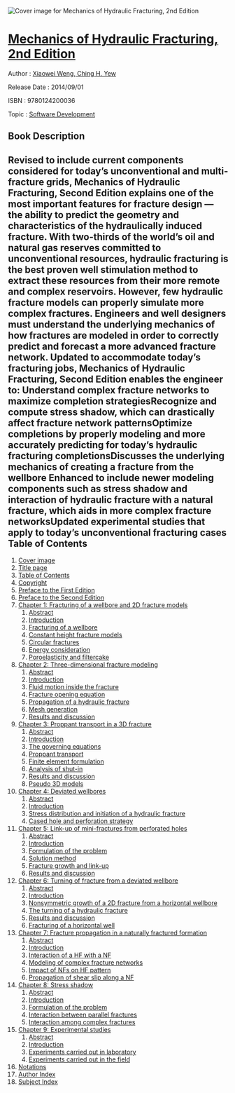 ![Cover image for Mechanics of Hydraulic Fracturing, 2nd Edition](https://imgdetail.ebookreading.net/cover/cover/software_development/EB9780124200036.jpg)

[Mechanics of Hydraulic Fracturing, 2nd Edition](https://ebookreading.net/view/book/Mechanics+of+Hydraulic+Fracturing%2C+2nd+Edition-EB9780124200036_1.html "Mechanics of Hydraulic Fracturing, 2nd Edition")
====================================================================================================================

Author : [Xiaowei Weng](https://ebookreading.net/search/author/Xiaowei+Weng),[ Ching H. Yew](https://ebookreading.net/search/author/+Ching+H.+Yew)

Release Date : 2014/09/01

ISBN : 9780124200036

Topic : [Software Development](https://ebookreading.net/search/category/software-development)

Book Description
-----------------

Revised to include current components considered for today’s unconventional and multi-fracture grids, Mechanics of Hydraulic Fracturing, Second Edition explains one of the most important features for fracture design — the ability to predict the geometry and characteristics of the hydraulically induced fracture. With two-thirds of the world’s oil and natural gas reserves committed to unconventional resources, hydraulic fracturing is the best proven well stimulation method to extract these resources from their more remote and complex reservoirs. However, few hydraulic fracture models can properly simulate more complex fractures. Engineers and well designers must understand the underlying mechanics of how fractures are modeled in order to correctly predict and forecast a more advanced fracture network. 
Updated to accommodate today’s fracturing jobs, Mechanics of Hydraulic Fracturing, Second Edition enables the engineer to:
Understand complex fracture networks to maximize completion strategiesRecognize and compute stress shadow, which can drastically affect fracture network patternsOptimize completions by properly modeling and more accurately predicting for today’s hydraulic fracturing completionsDiscusses the underlying mechanics of creating a fracture from the wellbore Enhanced to include newer modeling components such as stress shadow and interaction of hydraulic fracture with a natural fracture, which aids in more complex fracture networksUpdated experimental studies that apply to today’s unconventional fracturing cases              
Table of Contents
-----------------

1. [Cover image](https://ebookreading.net/view/book/Mechanics+of+Hydraulic+Fracturing%2C+2nd+Edition-EB9780124200036_1.html)
1. [Title page](https://ebookreading.net/view/book/Mechanics+of+Hydraulic+Fracturing%2C+2nd+Edition-EB9780124200036_2.html)
1. [Table of Contents](https://ebookreading.net/view/book/Mechanics+of+Hydraulic+Fracturing%2C+2nd+Edition-EB9780124200036_3.html)
1. [Copyright](https://ebookreading.net/view/book/Mechanics+of+Hydraulic+Fracturing%2C+2nd+Edition-EB9780124200036_4.html)
1. [Preface to the First Edition](https://ebookreading.net/view/book/Mechanics+of+Hydraulic+Fracturing%2C+2nd+Edition-EB9780124200036_5.html)
1. [Preface to the Second Edition](https://ebookreading.net/view/book/Mechanics+of+Hydraulic+Fracturing%2C+2nd+Edition-EB9780124200036_6.html)
1. [Chapter 1: Fracturing of a wellbore and 2D fracture models](https://ebookreading.net/view/book/Mechanics+of+Hydraulic+Fracturing%2C+2nd+Edition-EB9780124200036_7.html)
    1. [Abstract](https://ebookreading.net/view/book/Mechanics+of+Hydraulic+Fracturing%2C+2nd+Edition-EB9780124200036_7.html#ab0010)
    1. [Introduction](https://ebookreading.net/view/book/Mechanics+of+Hydraulic+Fracturing%2C+2nd+Edition-EB9780124200036_7.html#s0010)
    1. [Fracturing of a wellbore](https://ebookreading.net/view/book/Mechanics+of+Hydraulic+Fracturing%2C+2nd+Edition-EB9780124200036_7.html#s0015)
    1. [Constant height fracture models](https://ebookreading.net/view/book/Mechanics+of+Hydraulic+Fracturing%2C+2nd+Edition-EB9780124200036_7.html#s0020)
    1. [Circular fractures](https://ebookreading.net/view/book/Mechanics+of+Hydraulic+Fracturing%2C+2nd+Edition-EB9780124200036_7.html#s0035)
    1. [Energy consideration](https://ebookreading.net/view/book/Mechanics+of+Hydraulic+Fracturing%2C+2nd+Edition-EB9780124200036_7.html#s0040)
    1. [Poroelasticity and filtercake](https://ebookreading.net/view/book/Mechanics+of+Hydraulic+Fracturing%2C+2nd+Edition-EB9780124200036_7.html#s0045)
1. [Chapter 2: Three-dimensional fracture modeling](https://ebookreading.net/view/book/Mechanics+of+Hydraulic+Fracturing%2C+2nd+Edition-EB9780124200036_8.html)
    1. [Abstract](https://ebookreading.net/view/book/Mechanics+of+Hydraulic+Fracturing%2C+2nd+Edition-EB9780124200036_8.html#ab0010)
    1. [Introduction](https://ebookreading.net/view/book/Mechanics+of+Hydraulic+Fracturing%2C+2nd+Edition-EB9780124200036_8.html#s0010)
    1. [Fluid motion inside the fracture](https://ebookreading.net/view/book/Mechanics+of+Hydraulic+Fracturing%2C+2nd+Edition-EB9780124200036_8.html#s0015)
    1. [Fracture opening equation](https://ebookreading.net/view/book/Mechanics+of+Hydraulic+Fracturing%2C+2nd+Edition-EB9780124200036_8.html#s0020)
    1. [Propagation of a hydraulic fracture](https://ebookreading.net/view/book/Mechanics+of+Hydraulic+Fracturing%2C+2nd+Edition-EB9780124200036_8.html#s0025)
    1. [Mesh generation](https://ebookreading.net/view/book/Mechanics+of+Hydraulic+Fracturing%2C+2nd+Edition-EB9780124200036_8.html#s0045)
    1. [Results and discussion](https://ebookreading.net/view/book/Mechanics+of+Hydraulic+Fracturing%2C+2nd+Edition-EB9780124200036_8.html#s0075)
1. [Chapter 3: Proppant transport in a 3D fracture](https://ebookreading.net/view/book/Mechanics+of+Hydraulic+Fracturing%2C+2nd+Edition-EB9780124200036_9.html)
    1. [Abstract](https://ebookreading.net/view/book/Mechanics+of+Hydraulic+Fracturing%2C+2nd+Edition-EB9780124200036_9.html#ab0010)
    1. [Introduction](https://ebookreading.net/view/book/Mechanics+of+Hydraulic+Fracturing%2C+2nd+Edition-EB9780124200036_9.html#s0010)
    1. [The governing equations](https://ebookreading.net/view/book/Mechanics+of+Hydraulic+Fracturing%2C+2nd+Edition-EB9780124200036_9.html#s0015)
    1. [Proppant transport](https://ebookreading.net/view/book/Mechanics+of+Hydraulic+Fracturing%2C+2nd+Edition-EB9780124200036_9.html#s0020)
    1. [Finite element formulation](https://ebookreading.net/view/book/Mechanics+of+Hydraulic+Fracturing%2C+2nd+Edition-EB9780124200036_9.html#s0025)
    1. [Analysis of shut-in](https://ebookreading.net/view/book/Mechanics+of+Hydraulic+Fracturing%2C+2nd+Edition-EB9780124200036_9.html#s0030)
    1. [Results and discussion](https://ebookreading.net/view/book/Mechanics+of+Hydraulic+Fracturing%2C+2nd+Edition-EB9780124200036_9.html#s0035)
    1. [Pseudo 3D models](https://ebookreading.net/view/book/Mechanics+of+Hydraulic+Fracturing%2C+2nd+Edition-EB9780124200036_9.html#s0040)
1. [Chapter 4: Deviated wellbores](https://ebookreading.net/view/book/Mechanics+of+Hydraulic+Fracturing%2C+2nd+Edition-EB9780124200036_10.html)
    1. [Abstract](https://ebookreading.net/view/book/Mechanics+of+Hydraulic+Fracturing%2C+2nd+Edition-EB9780124200036_10.html#ab0010)
    1. [Introduction](https://ebookreading.net/view/book/Mechanics+of+Hydraulic+Fracturing%2C+2nd+Edition-EB9780124200036_10.html#s0010)
    1. [Stress distribution and initiation of a hydraulic fracture](https://ebookreading.net/view/book/Mechanics+of+Hydraulic+Fracturing%2C+2nd+Edition-EB9780124200036_10.html#s0015)
    1. [Cased hole and perforation strategy](https://ebookreading.net/view/book/Mechanics+of+Hydraulic+Fracturing%2C+2nd+Edition-EB9780124200036_10.html#s0020)
1. [Chapter 5: Link-up of mini-fractures from perforated holes](https://ebookreading.net/view/book/Mechanics+of+Hydraulic+Fracturing%2C+2nd+Edition-EB9780124200036_11.html)
    1. [Abstract](https://ebookreading.net/view/book/Mechanics+of+Hydraulic+Fracturing%2C+2nd+Edition-EB9780124200036_11.html#ab0010)
    1. [Introduction](https://ebookreading.net/view/book/Mechanics+of+Hydraulic+Fracturing%2C+2nd+Edition-EB9780124200036_11.html#s0010)
    1. [Formulation of the problem](https://ebookreading.net/view/book/Mechanics+of+Hydraulic+Fracturing%2C+2nd+Edition-EB9780124200036_11.html#s0015)
    1. [Solution method](https://ebookreading.net/view/book/Mechanics+of+Hydraulic+Fracturing%2C+2nd+Edition-EB9780124200036_11.html#s0020)
    1. [Fracture growth and link-up](https://ebookreading.net/view/book/Mechanics+of+Hydraulic+Fracturing%2C+2nd+Edition-EB9780124200036_11.html#s0025)
    1. [Results and discussion](https://ebookreading.net/view/book/Mechanics+of+Hydraulic+Fracturing%2C+2nd+Edition-EB9780124200036_11.html#s0030)
1. [Chapter 6: Turning of fracture from a deviated wellbore](https://ebookreading.net/view/book/Mechanics+of+Hydraulic+Fracturing%2C+2nd+Edition-EB9780124200036_12.html)
    1. [Abstract](https://ebookreading.net/view/book/Mechanics+of+Hydraulic+Fracturing%2C+2nd+Edition-EB9780124200036_12.html#ab0010)
    1. [Introduction](https://ebookreading.net/view/book/Mechanics+of+Hydraulic+Fracturing%2C+2nd+Edition-EB9780124200036_12.html#s0010)
    1. [Nonsymmetric growth of a 2D fracture from a horizontal wellbore](https://ebookreading.net/view/book/Mechanics+of+Hydraulic+Fracturing%2C+2nd+Edition-EB9780124200036_12.html#s0015)
    1. [The turning of a hydraulic fracture](https://ebookreading.net/view/book/Mechanics+of+Hydraulic+Fracturing%2C+2nd+Edition-EB9780124200036_12.html#s0020)
    1. [Results and discussion](https://ebookreading.net/view/book/Mechanics+of+Hydraulic+Fracturing%2C+2nd+Edition-EB9780124200036_12.html#s0025)
    1. [Fracturing of a horizontal well](https://ebookreading.net/view/book/Mechanics+of+Hydraulic+Fracturing%2C+2nd+Edition-EB9780124200036_12.html#s0030)
1. [Chapter 7: Fracture propagation in a naturally fractured formation](https://ebookreading.net/view/book/Mechanics+of+Hydraulic+Fracturing%2C+2nd+Edition-EB9780124200036_13.html)
    1. [Abstract](https://ebookreading.net/view/book/Mechanics+of+Hydraulic+Fracturing%2C+2nd+Edition-EB9780124200036_13.html#ab0010)
    1. [Introduction](https://ebookreading.net/view/book/Mechanics+of+Hydraulic+Fracturing%2C+2nd+Edition-EB9780124200036_13.html#s0010)
    1. [Interaction of a HF with a NF](https://ebookreading.net/view/book/Mechanics+of+Hydraulic+Fracturing%2C+2nd+Edition-EB9780124200036_13.html#s0015)
    1. [Modeling of complex fracture networks](https://ebookreading.net/view/book/Mechanics+of+Hydraulic+Fracturing%2C+2nd+Edition-EB9780124200036_13.html#s0020)
    1. [Impact of NFs on HF pattern](https://ebookreading.net/view/book/Mechanics+of+Hydraulic+Fracturing%2C+2nd+Edition-EB9780124200036_13.html#s0025)
    1. [Propagation of shear slip along a NF](https://ebookreading.net/view/book/Mechanics+of+Hydraulic+Fracturing%2C+2nd+Edition-EB9780124200036_13.html#s0045)
1. [Chapter 8: Stress shadow](https://ebookreading.net/view/book/Mechanics+of+Hydraulic+Fracturing%2C+2nd+Edition-EB9780124200036_14.html)
    1. [Abstract](https://ebookreading.net/view/book/Mechanics+of+Hydraulic+Fracturing%2C+2nd+Edition-EB9780124200036_14.html#ab0010)
    1. [Introduction](https://ebookreading.net/view/book/Mechanics+of+Hydraulic+Fracturing%2C+2nd+Edition-EB9780124200036_14.html#s0010)
    1. [Formulation of the problem](https://ebookreading.net/view/book/Mechanics+of+Hydraulic+Fracturing%2C+2nd+Edition-EB9780124200036_14.html#s0015)
    1. [Interaction between parallel fractures](https://ebookreading.net/view/book/Mechanics+of+Hydraulic+Fracturing%2C+2nd+Edition-EB9780124200036_14.html#s0020)
    1. [Interaction among complex fractures](https://ebookreading.net/view/book/Mechanics+of+Hydraulic+Fracturing%2C+2nd+Edition-EB9780124200036_14.html#s0035)
1. [Chapter 9: Experimental studies](https://ebookreading.net/view/book/Mechanics+of+Hydraulic+Fracturing%2C+2nd+Edition-EB9780124200036_15.html)
    1. [Abstract](https://ebookreading.net/view/book/Mechanics+of+Hydraulic+Fracturing%2C+2nd+Edition-EB9780124200036_15.html#ab0010)
    1. [Introduction](https://ebookreading.net/view/book/Mechanics+of+Hydraulic+Fracturing%2C+2nd+Edition-EB9780124200036_15.html#s0010)
    1. [Experiments carried out in laboratory](https://ebookreading.net/view/book/Mechanics+of+Hydraulic+Fracturing%2C+2nd+Edition-EB9780124200036_15.html#s0015)
    1. [Experiments carried out in the field](https://ebookreading.net/view/book/Mechanics+of+Hydraulic+Fracturing%2C+2nd+Edition-EB9780124200036_15.html#s0055)
1. [Notations](https://ebookreading.net/view/book/Mechanics+of+Hydraulic+Fracturing%2C+2nd+Edition-EB9780124200036_16.html)
1. [Author Index](https://ebookreading.net/view/book/Mechanics+of+Hydraulic+Fracturing%2C+2nd+Edition-EB9780124200036_17.html)
1. [Subject Index](https://ebookreading.net/view/book/Mechanics+of+Hydraulic+Fracturing%2C+2nd+Edition-EB9780124200036_0.html)
